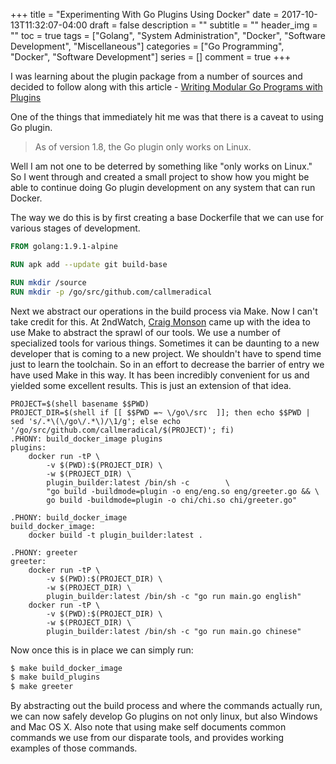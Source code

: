 +++
title = "Experimenting With Go Plugins Using Docker"
date = 2017-10-13T11:32:07-04:00
draft = false
description = ""
subtitle = ""
header_img = ""
toc = true
tags = ["Golang", "System Administration", "Docker", "Software Development", "Miscellaneous"]
categories = ["Go Programming", "Docker", "Software Development"]
series = []
comment = true
+++

I was learning about the plugin package from a number of sources and decided to 
follow along with this article - 
[Writing Modular Go Programs with Plugins](https://medium.com/learning-the-go-programming-language/writing-modular-go-programs-with-plugins-ec46381ee1a9)

One of the things that immediately hit me was that there is a caveat to using Go plugin.

> As of version 1.8, the Go plugin only works on Linux.

Well I am not one to be deterred by something like "only works on Linux."
So I went through and created a small project to show how you might be able to continue
doing Go plugin development on any system that can run Docker.

The way we do this is by first creating a base Dockerfile that we can use for various 
stages of development.

```Dockerfile
FROM golang:1.9.1-alpine

RUN apk add --update git build-base

RUN mkdir /source
RUN mkdir -p /go/src/github.com/callmeradical
```

Next we abstract our operations in the build process via Make. Now I can't take credit for this.
At 2ndWatch, [Craig Monson](https://github.com/craigmonson) came up with the idea to use Make to 
abstract the sprawl of our tools. We use a number of specialized tools for various things.
Sometimes it can be daunting to a new developer that is coming to a new project. We shouldn't
have to spend time just to learn the toolchain. So in an effort to decrease the barrier of 
entry we have used Make in this way. It has been incredibly convenient for us and yielded some
excellent results. This is just an extension of that idea.

```make
PROJECT=$(shell basename $$PWD)
PROJECT_DIR=$(shell if [[ $$PWD =~ \/go\/src  ]]; then echo $$PWD | sed 's/.*\(\/go\/.*\)/\1/g'; else echo '/go/src/github.com/callmeradical/$(PROJECT)'; fi)
.PHONY: build_docker_image plugins
plugins:
	docker run -tP \
		-v $(PWD):$(PROJECT_DIR) \
		-w $(PROJECT_DIR) \
		plugin_builder:latest /bin/sh -c        \
		"go build -buildmode=plugin -o eng/eng.so eng/greeter.go && \
		go build -buildmode=plugin -o chi/chi.so chi/greeter.go"

.PHONY: build_docker_image
build_docker_image:
	docker build -t plugin_builder:latest .

.PHONY: greeter
greeter:
	docker run -tP \
		-v $(PWD):$(PROJECT_DIR) \
		-w $(PROJECT_DIR) \
		plugin_builder:latest /bin/sh -c "go run main.go english"
	docker run -tP \
		-v $(PWD):$(PROJECT_DIR) \
		-w $(PROJECT_DIR) \
		plugin_builder:latest /bin/sh -c "go run main.go chinese"
```

Now once this is in place we can simply run:
```bash
$ make build_docker_image
$ make build_plugins
$ make greeter
```

By abstracting out the build process and where the commands actually run, we can now 
safely develop Go plugins on not only linux, but also Windows and Mac OS X. Also note 
that using make self documents common commands we use from our disparate tools, and 
provides working examples of those commands.

